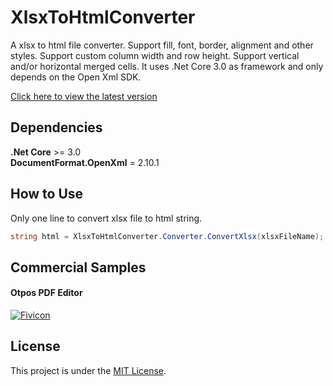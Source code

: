 # XlsxToHtmlConverter

A xlsx to html file converter. Support fill, font, border, alignment and other styles. Support custom column width and row height. Support vertical and/or horizontal merged cells. It uses .Net Core 3.0 as framework and only depends on the Open Xml SDK.

[Click here to view the latest version](https://github.com/Jet20070731/XlsxToHtmlConverter/tree/1.0.3)

## Dependencies

**.Net Core** >= 3.0  
**DocumentFormat.OpenXml** = 2.10.1

## How to Use

Only one line to convert xlsx file to html string.

```c#
string html = XlsxToHtmlConverter.Converter.ConvertXlsx(xlsxFileName);
```

## Commercial Samples

#### Otpos PDF Editor

[![Fivicon](http://pdf-editor.otpos.com/content/img/favicon.png)](http://pdf-editor.otpos.com/)

## License

This project is under the [MIT License](https://github.com/Jet20070731/XlsxToHtmlConverter/blob/1.0.0/LICENSE.txt).
